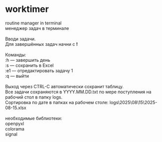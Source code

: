 # worktimer
routine manager in terminal
<br />менеджер задач в терминале
<br />
<br />Вводи задачи.
<br />Для завершённых задач начни с **!**
<br />
<br />Команды:
<br />:h — завершить день
<br />:s — сохранить в Excel
<br />:e1 — отредактировать задачу 1
<br />:q — выйти
<br />
<br />Выход через CTRL-C автоматически сохранит таблицу.
<br />Все задачи сохраняются в YYYY.MM.DD.txt по мере поступления на рабочий стол в папку logs.
<br />Сортировка по дате в папках на рабочем столе: logs\2025\08\15\2025-08-15.xlsx
<br />
<br />необходимые библиотеки:
<br />openpyxl
<br />colorama 
<br />signal
<br />


